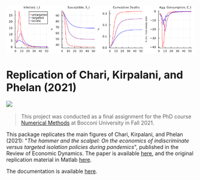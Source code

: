 ![header](./docs/src/assets/header.png)

# Replication of Chari, Kirpalani, and Phelan (2021)

[![](https://img.shields.io/badge/docs-dev-blue.svg)](https://julianstreyczek.github.io/HammerScalpel.jl/dev/)

> This project was conducted as a final assignment for the PhD course [Numerical Methods](https://floswald.github.io/NumericalMethods/) at Bocconi University in Fall 2021. 

This package replicates the main figures of Chari, Kirpalani, and Phelan (2021): "*The hammer and the scalpel: On the economics of indiscriminate versus targeted isolation policies during pandemics*", published in the Review of Economic Dynamics. The paper is available [here](https://doi.org/10.1016/j.red.2020.11.004), and the original replication material in Matlab [here](https://ideas.repec.org/c/red/ccodes/20-237.html).

The documentation is available [here](github.com/JulianStreyczek/HammerScalpel.jl.git).
